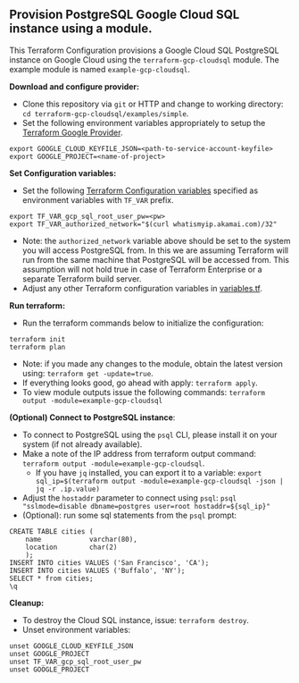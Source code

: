 ## Provision PostgreSQL Google Cloud SQL instance using a module.

This Terraform Configuration provisions a Google Cloud SQL PostgreSQL instance on Google Cloud using the  `terraform-gcp-cloudsql` module. The example module is named `example-gcp-cloudsql`.

**Download and configure provider:**
- Clone this repository via `git` or HTTP and change to working directory: `cd terraform-gcp-cloudsql/examples/simple`.
- Set the following environment variables appropriately to setup the [Terraform Google Provider](https://www.terraform.io/docs/providers/google/index.html).
```
export GOOGLE_CLOUD_KEYFILE_JSON=<path-to-service-account-keyfile>
export GOOGLE_PROJECT=<name-of-project>
```

**Set Configuration variables:**
- Set the following [Terraform Configuration variables](https://www.terraform.io/docs/configuration/variables.html) specified as environment variables with `TF_VAR` prefix.
```
export TF_VAR_gcp_sql_root_user_pw=<pw>
export TF_VAR_authorized_network="$(curl whatismyip.akamai.com)/32"
```
- Note: the `authorized_network` variable above should be set to the system you will access PostgreSQL from. In this we are assuming Terraform will run from the same machine that PostgreSQL will be accessed from. This assumption will not hold true in case of Terraform Enterprise or a separate Terraform build server.
- Adjust any other Terraform configuration variables in [variables.tf](variables.tf).

**Run terraform:**
- Run the terraform commands below to initialize the configuration:
```
terraform init
terraform plan
```
- Note: if you made any changes to the module, obtain the latest version using: `terraform get -update=true`.
- If everything looks good, go ahead with apply: `terraform apply`.
- To view module outputs issue the following commands: `terraform output -module=example-gcp-cloudsql`

**(Optional) Connect to PostgreSQL instance**:
- To connect to PostgreSQL using the `psql` CLI, please install it on your system (if not already available).
- Make a note of the IP address from terraform output command: `terraform output -module=example-gcp-cloudsql`.
  - If you have `jq` installed, you can export it to a variable: `export sql_ip=$(terraform output -module=example-gcp-cloudsql -json | jq -r .ip.value)`
- Adjust the `hostaddr` parameter to connect using `psql`: `psql "sslmode=disable dbname=postgres user=root hostaddr=${sql_ip}"`
- (Optional): run some sql statements from the `psql` prompt:
```
CREATE TABLE cities (
	name            varchar(80),
	location        char(2)
	);
INSERT INTO cities VALUES ('San Francisco', 'CA');
INSERT INTO cities VALUES ('Buffalo', 'NY');
SELECT * from cities;
\q
```

**Cleanup:**
- To destroy the Cloud SQL instance, issue: `terraform destroy`.
- Unset environment variables:
```
unset GOOGLE_CLOUD_KEYFILE_JSON
unset GOOGLE_PROJECT
unset TF_VAR_gcp_sql_root_user_pw
unset GOOGLE_PROJECT
```
